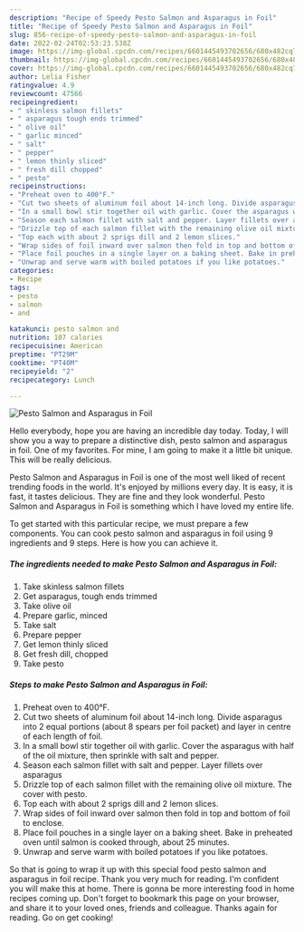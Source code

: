```yaml
---
description: "Recipe of Speedy Pesto Salmon and Asparagus in Foil"
title: "Recipe of Speedy Pesto Salmon and Asparagus in Foil"
slug: 856-recipe-of-speedy-pesto-salmon-and-asparagus-in-foil
date: 2022-02-24T02:53:23.538Z
image: https://img-global.cpcdn.com/recipes/6601445493702656/680x482cq70/pesto-salmon-and-asparagus-in-foil-recipe-main-photo.jpg
thumbnail: https://img-global.cpcdn.com/recipes/6601445493702656/680x482cq70/pesto-salmon-and-asparagus-in-foil-recipe-main-photo.jpg
cover: https://img-global.cpcdn.com/recipes/6601445493702656/680x482cq70/pesto-salmon-and-asparagus-in-foil-recipe-main-photo.jpg
author: Lelia Fisher
ratingvalue: 4.9
reviewcount: 47566
recipeingredient:
- " skinless salmon fillets"
- " asparagus tough ends trimmed"
- " olive oil"
- " garlic minced"
- " salt"
- " pepper"
- " lemon thinly sliced"
- " fresh dill chopped"
- " pesto"
recipeinstructions:
- "Preheat oven to 400°F."
- "Cut two sheets of aluminum foil about 14-inch long. Divide asparagus into 2 equal portions (about 8 spears per foil packet) and layer in centre of each length of foil."
- "In a small bowl stir together oil with garlic. Cover the asparagus with half of the oil mixture, then sprinkle with salt and pepper."
- "Season each salmon fillet with salt and pepper. Layer fillets over asparagus"
- "Drizzle top of each salmon fillet with the remaining olive oil mixture. The cover with pesto."
- "Top each with about 2 sprigs dill and 2 lemon slices."
- "Wrap sides of foil inward over salmon then fold in top and bottom of foil to enclose."
- "Place foil pouches in a single layer on a baking sheet. Bake in preheated oven until salmon is cooked through, about 25 minutes."
- "Unwrap and serve warm with boiled potatoes if you like potatoes."
categories:
- Recipe
tags:
- pesto
- salmon
- and

katakunci: pesto salmon and 
nutrition: 107 calories
recipecuisine: American
preptime: "PT29M"
cooktime: "PT40M"
recipeyield: "2"
recipecategory: Lunch

---
```



![Pesto Salmon and Asparagus in Foil](https://img-global.cpcdn.com/recipes/6601445493702656/680x482cq70/pesto-salmon-and-asparagus-in-foil-recipe-main-photo.jpg)

Hello everybody, hope you are having an incredible day today. Today, I will show you a way to prepare a distinctive dish, pesto salmon and asparagus in foil. One of my favorites. For mine, I am going to make it a little bit unique. This will be really delicious.



Pesto Salmon and Asparagus in Foil is one of the most well liked of recent trending foods in the world. It's enjoyed by millions every day. It is easy, it is fast, it tastes delicious. They are fine and they look wonderful. Pesto Salmon and Asparagus in Foil is something which I have loved my entire life.


To get started with this particular recipe, we must prepare a few components. You can cook pesto salmon and asparagus in foil using 9 ingredients and 9 steps. Here is how you can achieve it.

<!--inarticleads1-->

##### The ingredients needed to make Pesto Salmon and Asparagus in Foil:

1. Take  skinless salmon fillets
1. Get  asparagus, tough ends trimmed
1. Take  olive oil
1. Prepare  garlic, minced
1. Take  salt
1. Prepare  pepper
1. Get  lemon thinly sliced
1. Get  fresh dill, chopped
1. Take  pesto




<!--inarticleads2-->

##### Steps to make Pesto Salmon and Asparagus in Foil:

1. Preheat oven to 400°F.
1. Cut two sheets of aluminum foil about 14-inch long. Divide asparagus into 2 equal portions (about 8 spears per foil packet) and layer in centre of each length of foil.
1. In a small bowl stir together oil with garlic. Cover the asparagus with half of the oil mixture, then sprinkle with salt and pepper.
1. Season each salmon fillet with salt and pepper. Layer fillets over asparagus
1. Drizzle top of each salmon fillet with the remaining olive oil mixture. The cover with pesto.
1. Top each with about 2 sprigs dill and 2 lemon slices.
1. Wrap sides of foil inward over salmon then fold in top and bottom of foil to enclose.
1. Place foil pouches in a single layer on a baking sheet. Bake in preheated oven until salmon is cooked through, about 25 minutes.
1. Unwrap and serve warm with boiled potatoes if you like potatoes.




So that is going to wrap it up with this special food pesto salmon and asparagus in foil recipe. Thank you very much for reading. I'm confident you will make this at home. There is gonna be more interesting food in home recipes coming up. Don't forget to bookmark this page on your browser, and share it to your loved ones, friends and colleague. Thanks again for reading. Go on get cooking!
